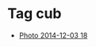 <!--
title: Tag cub
date: 2020-06-28T14:55:34.999Z
tags:
-->
# Tag cub

 * [Photo 2014-12-03 18](104259354257.md)